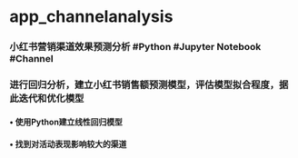 # app_channelanalysis
### 小红书营销渠道效果预测分析 #Python #Jupyter Notebook #Channel
### 进行回归分析，建立小红书销售额预测模型，评估模型拟合程度，据此迭代和优化模型
#### • 使用Python建立线性回归模型 
#### • 找到对活动表现影响较大的渠道
